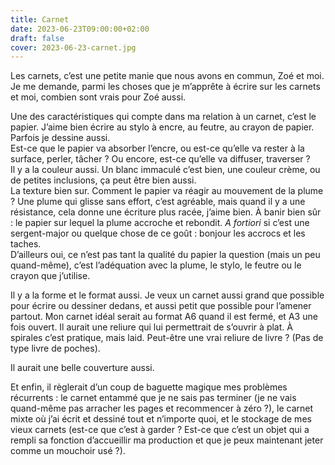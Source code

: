```yaml
---
title: Carnet
date: 2023-06-23T09:00:00+02:00
draft: false
cover: 2023-06-23-carnet.jpg
---
```

Les carnets, c’est une petite manie que nous avons en commun, Zoé et moi. Je me demande, parmi les choses que je m’apprête à écrire sur les carnets et moi, combien sont vrais pour Zoé aussi.

Une des caractéristiques qui compte dans ma relation à un carnet, c’est le papier. J’aime bien écrire au stylo à encre, au feutre, au crayon de papier. Parfois je dessine aussi.  
Est-ce que le papier va absorber l’encre, ou est-ce qu’elle va rester à la surface, perler, tâcher ? Ou encore, est-ce qu’elle va diffuser, traverser ?  
Il y a la couleur aussi. Un blanc immaculé c’est bien, une couleur crème, ou de petites inclusions, ça peut être bien aussi.  
La texture bien sur. Comment le papier va réagir au mouvement de la plume ? Une plume qui glisse sans effort, c’est agréable, mais quand il y a une résistance, cela donne une écriture plus racée, j’aime bien. À banir bien sûr : le papier sur lequel la plume accroche et rebondit. _A fortiori_ si c’est une sergent-major ou quelque chose de ce goût : bonjour les accrocs et les taches.  
D’ailleurs oui, ce n’est pas tant la qualité du papier la question (mais un peu quand-même), c’est l’adéquation avec la plume, le stylo, le feutre ou le crayon que j’utilise.

Il y a la forme et le format aussi. Je veux un carnet aussi grand que possible pour écrire ou dessiner dedans, et aussi petit que possible pour l’amener partout. Mon carnet idéal serait au format A6 quand il est fermé, et A3 une fois ouvert. Il aurait une reliure qui lui permettrait de s’ouvrir à plat. À spirales c’est pratique, mais laid. Peut-être une vrai reliure de livre ? (Pas de type livre de poches).

Il aurait une belle couverture aussi.

Et enfin, il règlerait d’un coup de baguette magique mes problèmes récurrents : le carnet entammé que je ne sais pas terminer (je ne vais quand-même pas arracher les pages et recommencer à zéro ?), le carnet mixte où j’ai écrit et dessiné tout et n’importe quoi, et le stockage de mes vieux carnets (est-ce que c’est à garder ? Est-ce que c’est un objet qui a rempli sa fonction d’accueillir ma production et que je peux maintenant jeter comme un mouchoir usé ?).
